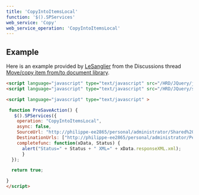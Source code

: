 ```yaml
---
title: 'CopyIntoItemsLocal'
function: '$().SPServices'
web_service: 'Copy'
web_service_operation: 'CopyIntoItemsLocal'
---
```


## Example

Here is an example provided by [LeSanglier](http://www.codeplex.com/site/users/view/LeSanglier) from the Discussions thread [Move/copy item from/to document library](http://spservices.codeplex.com/Thread/View.aspx?ThreadId=79766).   

```html
<script language="javascript" type="text/javascript" src="/HRD/JQuery/jquery-1.3.2.min.js"></script>
<script language="javascript" type="text/javascript" src="/HRD/JQuery/spservices/jquery.SPServices-0.4.7.min.js"></script>

<script language="javascript" type="text/javascript" >

 function PreSaveAction() {
   $().SPServices({
    operation: "CopyIntoItemsLocal",
    async: false,
    SourceUrl: "http://philippe-ee2865/personal/administrator/Shared%20Documents/bradpitt_mini.jpg",
    DestinationUrls: ["http://philippe-ee2865/personal/administrator/Personal%20Documents/bradpitt.jpg"],
    completefunc: function(xData, Status) {
      alert("Status=" + Status + " XML=" + xData.responseXML.xml);     
      }
  });

  return true;

}
</script>
```
